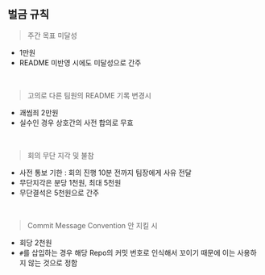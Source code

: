 ## 벌금 규칙

> 주간 목표 미달성

- 1만원
- README 미반영 시에도 미달성으로 간주

<br>

> 고의로 다른 팀원의 README 기록 변경시

- 괘씸죄 2만원
- 실수인 경우 상호간의 사전 합의로 무효

<br>

> 회의 무단 지각 및 불참

- 사전 통보 기한 : 회의 진행 10분 전까지 팀장에게 사유 전달
- 무단지각은 분당 1천원, 최대 5천원
- 무단결석은 5천원으로 간주

<br>

> Commit Message Convention 안 지킬 시

- 회당 2천원
- `#`를 삽입하는 경우 해당 Repo의 커밋 번호로 인식해서 꼬이기 때문에 이는 사용하지 않는 것으로 정함